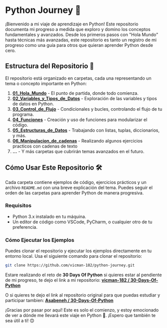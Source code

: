 # Python Journey 🚀

¡Bienvenido a mi viaje de aprendizaje en Python! Este repositorio documenta mi progreso a medida que exploro y domino los conceptos fundamentales y avanzados. Desde los primeros pasos con "Hola Mundo" hasta técnicas más avanzadas, este repositorio es tanto un registro de mi progreso como una guía para otros que quieran aprender Python desde cero.

## Estructura del Repositorio 📂

El repositorio está organizado en carpetas, cada una representando un tema o concepto importante en Python:

1. [**01_Hola_Mundo**](./01_Hola_Mundo/readme.md) - El punto de partida, donde todo comienza.
2. [**02_Variables_y_Tipos_de_Datos**](./02_Variables_y_Tipos_de_Datos/README.md) - Exploración de las variables y tipos de datos en Python.
3. [**03_Control_de_Flujo**](./03_Control_de_Flujo/README.MD) - Condicionales y bucles, controlando el flujo de tu programa.
4. [**04_Funciones**](./04_Funciones/README.MD) - Creación y uso de funciones para modularizar el código.
5. [**05_Estructuras_de_Datos**](./05_Estructuras_de_Datos/README.MD) - Trabajando con listas, tuplas, diccionarios, y más.
6. [**06_Manipulacion_de_cadenas**](./06_Manipulacion_de_cadenas/README.MD) - Realizando algunos ejercicios practicos con cadenas de texto
7. **...** - Y más carpetas que cubrirán temas avanzados en el futuro.

## Cómo Usar Este Repositorio 🛠️

Cada carpeta contiene ejemplos de código, ejercicios prácticos y un archivo `README.md` con una breve explicación del tema. Puedes seguir el orden de las carpetas para aprender Python de manera progresiva.

### Requisitos

- Python 3.x instalado en tu máquina.
- Un editor de código como VSCode, PyCharm, o cualquier otro de tu preferencia.

### Cómo Ejecutar los Ejemplos

Puedes clonar el repositorio y ejecutar los ejemplos directamente en tu entorno local. Usa el siguiente comando para clonar el repositorio:

```bash
git clone https://github.com/vicman-182/python-journey.git
```
Estare realizando el reto de **30 Days Of Python** si quieres estar al pendiente de mi progreso, te dejo el link a mi repositorio:
**[vicman-182 / 30-Days-Of-Python](https://github.com/vicman-182/30-Days-Of-Python)**

O si quieres  te dejo el link al repositorio original para que puedas estudiar y participar tambien: **[Asabeneh / 30-Days-Of-Python](https://github.com/Asabeneh/30-Days-Of-Python)**

¡Gracias por pasar por aquí! Este es solo el comienzo, y estoy emocionado de ver a dónde me llevará este viaje en Python 🐍. ¡Espero que también te sea útil a ti! 😊